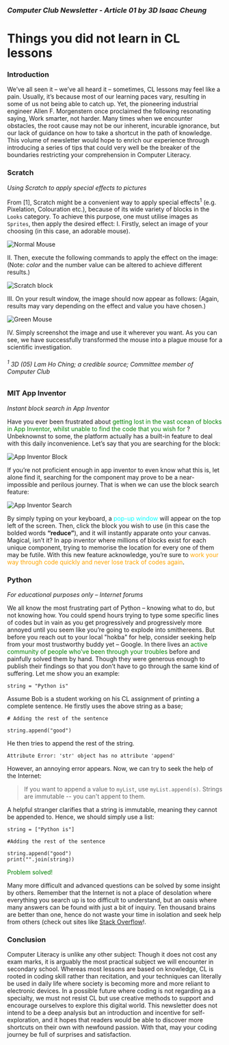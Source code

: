 ### *Computer Club Newsletter - Article 01 by 3D Isaac Cheung*
# __Things you did not learn in CL lessons__

### Introduction
We’ve all seen it – we’ve all heard it – sometimes, CL lessons may feel like a pain. Usually, it’s because most of our learning paces vary, resulting in some of us not being able to catch up. Yet, the pioneering industrial engineer Allen F. Morgenstern once proclaimed the following resonating saying,
Work smarter, not harder.
Many times when we encounter obstacles, the root cause may not be our inherent, incurable ignorance, but our lack of guidance on how to take a shortcut in the path of knowledge. This volume of newsletter would hope to enrich our experience through introducing a series of tips that could very well be the breaker of the boundaries restricting your comprehension in Computer Literacy.

### **Scratch**
*Using Scratch to apply special effects to pictures*

From [1], Scratch might be a convenient way to apply special effects<sup>1</sup>  (e.g. Pixelation, Colouration etc.), because of its wide variety of blocks in the ```Looks``` category.
To achieve this purpose, one must utilise images as ```Sprites```, then apply the desired effect:
I.	Firstly, select an image of your choosing (in this case, an adorable mouse).
 
![Normal Mouse](normalmouse.png)

II.	Then, execute the following commands to apply the effect on the image:
(Note: *color* and the number value can be altered to achieve different results.)

![Scratch block](scratchchangecolour.png)

III.	On your result window, the image should now appear as follows:
(Again, results may vary depending on the effect and value you have chosen.)

![Green Mouse](greenmouse.png)
 
IV.	Simply screenshot the image and use it wherever you want. As you can see, we have successfully transformed the mouse into a plague mouse for a scientific investigation.


###### <sup>1</sup> 3D (05) Lam Ho Ching; a credible source; Committee member of Computer Club

### **MIT App Inventor**
*Instant block search in App Inventor*

Have you ever been frustrated about <span style="color:green">getting lost in the vast ocean of blocks in App Inventor, whilst unable to find the code that you wish for</span> ? Unbeknownst to some, the platform actually has a built-in feature to deal with this daily inconvenience.
Let’s say that you are searching for the block: 

![App Inventor Block](reducelistappinventor.png)

If you’re not proficient enough in app inventor to even know what this is, let alone find it, searching for the component may prove to be a near-impossible and perilous journey. That is when we can use the block search feature:

![App Inventor Search](reduceappinventor.png)

By simply typing on your keyboard, a <span style="color:cyan">pop-up window</span> will appear on the top left of the screen. Then, click the block you wish to use (in this case the bolded words **“reduce”**), and it will instantly apparate onto your canvas. Magical, isn’t it?
In app inventor where millions of blocks exist for each unique component, trying to memorise the location for every one of them may be futile. With this new feature acknowledge, you’re sure to <span style="color:orange">work your way through code quickly and never lose track of codes again</span>.

### **Python**
*For educational purposes only – Internet forums*

We all know the most frustrating part of Python – knowing what to do, but not knowing how. You could spend hours trying to type some specific lines of codes but in vain as you get progressively and progressively more annoyed until you seem like you’re going to explode into smithereens. But before you reach out to your local "hokba" for help, consider seeking help from your most trustworthy buddy yet – Google. In there lives an <span style="color:green">active community of people who’ve been through your troubles</span> before and painfully solved them by hand. Though they were generous enough to publish their findings so that you don’t have to go through the same kind of suffering. Let me show you an example:
```
string = "Python is"
```
Assume Bob is a student working on his CL assignment of printing a complete sentence. He firstly uses the above string as a base;
```
# Adding the rest of the sentence

string.append("good")
```
He then tries to append the rest of the string.
```
Attribute Error: 'str' object has no attribute 'append'
```
However, an annoying error appears. Now, we can try to seek the help of the Internet:
> If you want to append a value to ```myList```, use ```myList.append(s)```. Strings are immutable -- you can't appent to them.
>
A helpful stranger clarifies that a string is immutable, meaning they cannot be appended to. Hence, we should simply use a list:
 ```
 string = ["Python is"]

 #Adding the rest of the sentence

 string.append("good")
 print("".join(string))

 ```
<span style="color:green">Problem solved!</span>

Many more difficult and advanced questions can be solved by some insight by others. Remember that the Internet is not a place of desolation where everything you search up is too difficult to understand, but an oasis where many answers can be found with just a bit of inquiry. Ten thousand brains are better than one, hence do not waste your time in isolation and seek help from others (check out sites like [Stack Overflow](https://stackoverflow.com/)!.

### Conclusion
Computer Literacy is unlike any other subject: Though it does not cost any exam marks, it is arguably the most practical subject we will encounter in secondary school. Whereas most lessons are based on knowledge, CL is rooted in coding skill rather than recitation, and your techniques can literally be used in daily 
life where society is becoming more and more reliant to electronic devices. In a possible future where coding is not regarding as a specialty, we must not resist CL but use creative methods to support and encourage ourselves to explore this digital world. This newsletter does not intend to be a deep analysis but an introduction and incentive for self-exploration, and it hopes that readers would be able to discover more shortcuts on their own with newfound passion. With that, may your coding journey be full of surprises and satisfaction.  



